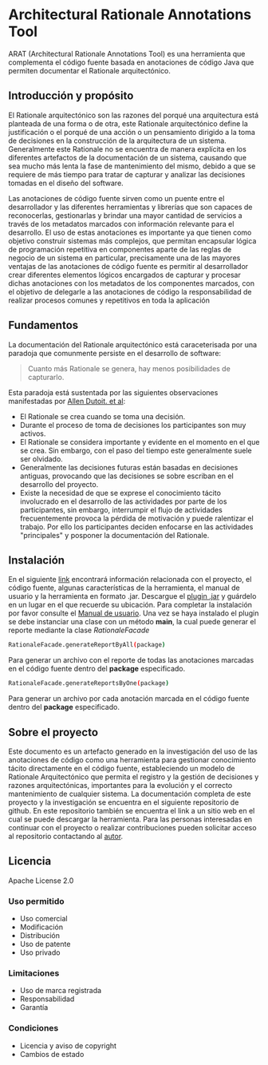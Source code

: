 # Architectural Rationale Annotations Tool

ARAT (Architectural Rationale Annotations Tool) es una herramienta que complementa el código fuente basada en anotaciones de código Java que permiten documentar el Rationale arquitectónico.

## Introducción y propósito
El Rationale arquitectónico son las razones del porqué una arquitectura está planteada de una forma o de otra, este Rationale arquitectónico define la justificación o el porqué de una acción o un pensamiento dirigido a la toma de decisiones en la construcción de la arquitectura de un sistema. Generalmente este Rationale no se encuentra de manera explícita en los diferentes artefactos de la documentación de un sistema, causando que sea mucho más lenta la fase de mantenimiento del mismo, debido a que se requiere de más tiempo para tratar de capturar y analizar las decisiones tomadas en el diseño del software.

Las anotaciones de código fuente sirven como un puente entre el desarrollador y las
diferentes herramientas y librerías que son capaces de reconocerlas, gestionarlas y brindar una mayor cantidad de servicios a través de los metadatos marcados con información relevante para el desarrollo. El uso de estas anotaciones es importante ya que tienen como objetivo construir sistemas más complejos, que permitan encapsular lógica de programación repetitiva en componentes aparte de las reglas de negocio de un sistema en particular, precisamente una de las mayores ventajas de las anotaciones de código fuente es permitir al desarrollador crear diferentes elementos lógicos encargados de capturar y procesar dichas anotaciones con los metadatos de los componentes marcados, con el objetivo de delegarle a las anotaciones de código la responsabilidad de realizar procesos comunes y repetitivos en toda la aplicación

## Fundamentos
La documentación del Rationale arquitectónico está caraceterisada por una paradoja que comunmente persiste en el desarrollo de software:
>Cuanto más Rationale se genera, hay menos posibilidades de capturarlo.

Esta paradoja está sustentada por las siguientes observaciones manifestadas por [Allen Dutoit. et al](https://link.springer.com/chapter/10.1007%2F978-3-540-30998-7_1):
  - El Rationale se crea cuando se toma una decisión.
  - Durante el proceso de toma de decisiones los participantes son muy activos.
  - El Rationale se considera importante y evidente en el momento en el que se crea. Sin embargo, con el paso del tiempo este generalmente suele ser olvidado.
  - Generalmente las decisiones futuras están basadas en decisiones antiguas, provocando que las decisiones se sobre escriban en el desarrollo del proyecto.
  - Existe la necesidad de que se exprese el conocimiento tácito involucrado en el desarrollo de las actividades por parte de los participantes, sin embargo, interrumpir el flujo de actividades frecuentemente provoca la pérdida de motivación y puede ralentizar el trabajo. Por ello los participantes deciden enfocarse en las actividades "principales" y posponer la documentación del Rationale.

## Instalación
En el siguiente [link](https://github.com/zahydo/arat-V1.0) encontrará información relacionada con el proyecto, el código fuente, algunas características de la herramienta, el manual de usuario y la herramienta en formato .jar. 
Descargue el [plugin .jar](https://drive.google.com/open?id=1wQX3y1WgvNLhs5reRQY8NaT0wuIrdMjz) y guárdelo en un lugar en el que recuerde su ubicación. Para completar la instalación por favor consulte el [Manual de usuario](https://github.com/zahydo/arat-V1.0/blob/master/files/Manual%20de%20usuario.pdf).
Una vez se haya instalado el plugin se debe instanciar una clase con un método **main**, la cual puede generar el reporte mediante la clase *RationaleFacade* 
```sh
RationaleFacade.generateReportByAll(package)
```
Para generar un archivo con el reporte de todas las anotaciones marcadas en el código fuente dentro del **package** especificado.

```sh
RationaleFacade.generateReportsByOne(package)
```
Para generar un archivo por cada anotación marcada en el código fuente dentro del **package** especificado.

## Sobre el proyecto 
Este documento es un artefacto generado en la investigación del uso de las anotaciones de
código como una herramienta para gestionar conocimiento tácito directamente en el
código fuente, estableciendo un modelo de Rationale Arquitectónico que permita el
registro y la gestión de decisiones y razones arquitectónicas, importantes para la evolución y el correcto mantenimiento de cualquier sistema.
La documentación completa de este proyecto y la investigación se encuentra en el
siguiente repositorio de github. En este repositorio también se encuentra el link a un sitio web en el cual se puede descargar la herramienta.
Para las personas interesadas en continuar con el proyecto o realizar contribuciones
pueden solicitar acceso al repositorio contactando al [autor](http://artemisa.unicauca.edu.co/~santiagodorado/).

Licencia
----

Apache License 2.0

### Uso permitido
- Uso comercial  
- Modificación
- Distribución
- Uso de patente
- Uso privado

### Limitaciones
- Uso de marca registrada
- Responsabilidad
- Garantía

### Condiciones
- Licencia y aviso de copyright
- Cambios de estado
